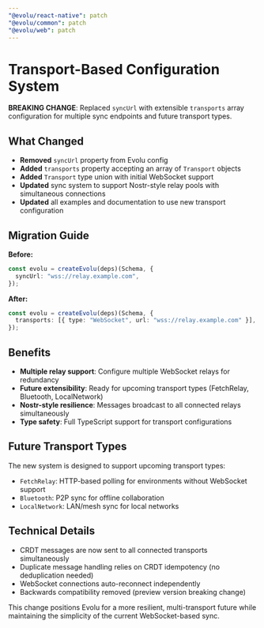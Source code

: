 ```yaml
---
"@evolu/react-native": patch
"@evolu/common": patch
"@evolu/web": patch
---
```


# Transport-Based Configuration System

**BREAKING CHANGE**: Replaced `syncUrl` with extensible `transports` array configuration for multiple sync endpoints and future transport types.

## What Changed

- **Removed** `syncUrl` property from Evolu config
- **Added** `transports` property accepting an array of `Transport` objects
- **Added** `Transport` type union with initial WebSocket support
- **Updated** sync system to support Nostr-style relay pools with simultaneous connections
- **Updated** all examples and documentation to use new transport configuration

## Migration Guide

**Before:**

```ts
const evolu = createEvolu(deps)(Schema, {
  syncUrl: "wss://relay.example.com",
});
```

**After:**

```ts
const evolu = createEvolu(deps)(Schema, {
  transports: [{ type: "WebSocket", url: "wss://relay.example.com" }],
});
```

## Benefits

- **Multiple relay support**: Configure multiple WebSocket relays for redundancy
- **Future extensibility**: Ready for upcoming transport types (FetchRelay, Bluetooth, LocalNetwork)
- **Nostr-style resilience**: Messages broadcast to all connected relays simultaneously
- **Type safety**: Full TypeScript support for transport configurations

## Future Transport Types

The new system is designed to support upcoming transport types:

- `FetchRelay`: HTTP-based polling for environments without WebSocket support
- `Bluetooth`: P2P sync for offline collaboration
- `LocalNetwork`: LAN/mesh sync for local networks

## Technical Details

- CRDT messages are now sent to all connected transports simultaneously
- Duplicate message handling relies on CRDT idempotency (no deduplication needed)
- WebSocket connections auto-reconnect independently
- Backwards compatibility removed (preview version breaking change)

This change positions Evolu for a more resilient, multi-transport future while maintaining the simplicity of the current WebSocket-based sync.
